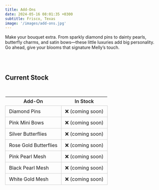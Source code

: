 ```yaml
---
title: Add-Ons
date: 2024-05-16 08:01:35 +0300
subtitle: Frisco, Texas
image: '/images/add-ons.jpg'
---
```


Make your bouquet extra. From sparkly diamond pins to dainty pearls, butterfly charms, and satin bows—these little luxuries add big personality. Go ahead, give your blooms that signature Melly’s touch.

<!-- <div class="gallery-box">
  <div class="gallery gallery-columns-2">
    <img src="https://via.placeholder.com/1200x800" loading="lazy" alt="Project">
    <img src="https://via.placeholder.com/1200x800" loading="lazy" alt="Project">
    <img src="https://via.placeholder.com/1200x800" loading="lazy" alt="Project">
    <img src="https://via.placeholder.com/1200x800" loading="lazy" alt="Project">
  </div>
  <em>Gallery / <a href="https://via.placeholder.com/1200x800">Unsplash</a></em>
</div> -->
<br>
<br>

## Current Stock
<br>

<style>
.table-container table {
  border-collapse: collapse;
  width: 100%;
  background: transparent;
}
.table-container tr {
  transition: background 0.4s;
  position: relative;
  overflow: hidden;
}
.table-container tr:hover {
  background: linear-gradient(90deg, #fffbe6 0%, #fff 50%, #fffbe6 100%);
}
.table-container tr:hover::after {
  content: '';
  position: absolute;
  left: -75%;
  top: 0;
  width: 50%;
  height: 100%;
  background: linear-gradient(120deg, rgba(255,255,255,0) 0%, rgba(255,255,255,0.6) 50%, rgba(255,255,255,0) 100%);
  animation: shine 0.8s;
  pointer-events: none;
}
@keyframes shine {
  100% {
    left: 125%;
  }
}
.table-container td {
  border: 1px solid #ccc;
  color: inherit;
  background: transparent;
  padding: 8px 12px;
  text-align: left;
}
.table-container th {
  font-weight: 600;
  background: transparent;
}
</style>

<div class="table-container">
  <table>
    <tr><th>Add-On</th><th>In Stock</th></tr>
    <tr><td>Diamond Pins</td><td>❌ (coming soon)</td></tr>
    <tr><td>Pink Mini Bows</td><td>❌ (coming soon)</td></tr>
    <tr><td>Silver Butterflies</td><td>❌ (coming soon)</td></tr>
    <tr><td>Rose Gold Butterflies</td><td>❌ (coming soon)</td></tr>
    <tr><td>Pink Pearl Mesh</td><td>❌ (coming soon)</td></tr>
    <tr><td>Black Pearl Mesh</td><td>❌ (coming soon)</td></tr>
    <tr><td>White Gold Mesh</td><td>❌ (coming soon)</td></tr>
  </table>
</div>